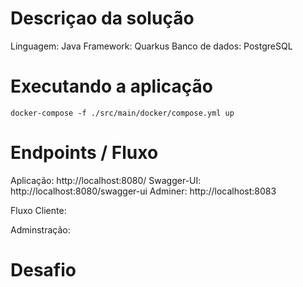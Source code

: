 # Descriçao da solução

Linguagem: Java
Framework: Quarkus
Banco de dados: PostgreSQL

# Executando a aplicação

`docker-compose -f ./src/main/docker/compose.yml up`

# Endpoints / Fluxo

Aplicação: http://localhost:8080/
Swagger-UI: http://localhost:8080/swagger-ui
Adminer: http://localhost:8083

Fluxo Cliente:

Adminstração:

# Desafio

